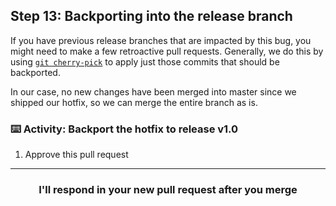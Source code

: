 ## Step 13: Backporting into the release branch

If you have previous release branches that are impacted by this bug, you might need to make a few retroactive pull requests. Generally, we do this by using [`git cherry-pick`](https://git-scm.com/docs/git-cherry-pick) to apply just those commits that should be backported.

In our case, no new changes have been merged into master since we shipped our hotfix, so we can merge the entire branch as is. 

### :keyboard: Activity: Backport the hotfix to release v1.0

1. Approve this pull request

<hr>
<h3 align="center">I'll respond in your new pull request after you merge</h3>